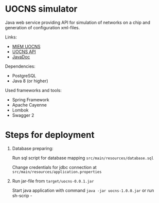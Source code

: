 # UOCNS simulator
Java web service providing API for simulation of networks on a chip and generation of configuration xml-files.

Links:
- [MIEM UOCNS](http://miem-uocns.ru)
- [UOCNS API](http://miem-uocns.ru/swagger-ui.html)
- [JavaDoc](http://miem-uocns.ru/doc/index.html)



Dependencies:
- PostgreSQL
- Java 8 (or higher)


Used frameworks and tools:
- Spring Framework
- Apache Cayenne
- Lombok
- Swagger 2


# Steps for deployment
1. Database preparing:

   Run sql script for database mapping `src/main/resources/database.sql`

   Change credentials for jdbc connection at `src/main/resources/application.properties`

2. Run jar-file from `target/uocns-0.0.1.jar`
   
   Start java application with command ```java -jar uocns-1.0.0.jar``` or run sh-scrip -
